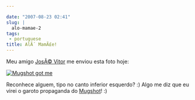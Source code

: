 ```yaml
---

date: "2007-08-23 02:41"
slug: |
  alo-mamae-2
tags:
 - portuguese
title: AlÃ´ MamÃ£e!
---
```


Meu amigo [JosÃ© Vitor](http://josevitor.blog.br/) me enviou esta foto
hoje:

[![Mugshot got
me](http://farm2.static.flickr.com/1430/1208490129_89124c0f68.jpg)](http://www.flickr.com/photos/ogmaciel/1208490129/)

Reconhece alguem, tipo no canto inferior esquerdo? :) Algo me diz que eu
virei o garoto propaganda do [Mugshot](http://mugshot.org)! :)
